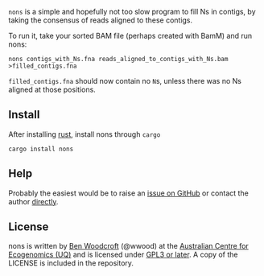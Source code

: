`nons` is a simple and hopefully not too slow program to fill Ns in contigs, by taking the consensus of reads aligned to these contigs.

To run it, take your sorted BAM file (perhaps created with BamM) and run nons:
```
nons contigs_with_Ns.fna reads_aligned_to_contigs_with_Ns.bam >filled_contigs.fna
```
`filled_contigs.fna` should now contain no `N`s, unless there was no Ns aligned at those positions.

## Install
After installing [rust](http://rust-lang.org/), install nons through `cargo`
```
cargo install nons
```

## Help
Probably the easiest would be to raise an [issue on GitHub](https://github.com/wwood/nons/issues) or contact the author [directly](http://ecogenomic.org/personnel/dr-ben-woodcroft).

## License
nons is written by [Ben Woodcroft](http://ecogenomic.org/personnel/dr-ben-woodcroft) (@wwood) at the [Australian Centre for Ecogenomics (UQ)](http://ecogenomic.org/) and is licensed under [GPL3 or later](https://gnu.org/licenses/gpl.html). A copy of the LICENSE is included in the repository.
